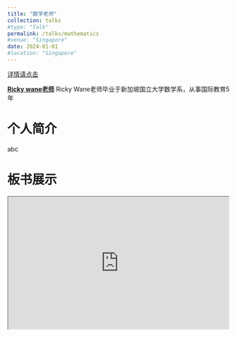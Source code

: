 ```yaml
---
title: "数学老师"
collection: talks
#type: "Talk"
permalink: /talks/mathematics
#venue: "Singapore"
date: 2024-01-01
#location: "Singapore"
---
```


[详情请点击](http://example2.com)


**[Ricky wane老师](https://ricky-wane.github.io/talks/ricky-wane)**
Ricky Wane老师毕业于新加坡国立大学数学系，从事国际教育5年

个人简介
======
abc

板书展示
======
<iframe height=300 width=500 src="https://ricky-wane.github.io/images/ricky_aime.png">
